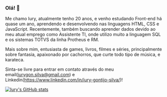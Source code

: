### Olá! 👋

Me chamo Iury, atualmente tenho 20 anos, e venho estudando Front-end há quase um ano, aprendendo e desenvolvendo nas linguagens HTML, CSS e JavaScript. Recentemente, também buscando aprender dados devido ao meu atual emprego como Assistente TI, onde utilizo muito a linguagem SQL e os sistemas TOTVS da linha Protheus e RM.

Mais sobre mim, entusiasta de games, livros, filmes e séries, principalmente sobre fantasia, apaixonado por cachorros, que curte todo tipo de música, e karateca.

Sinta-se livre para entrar em contato através do meu email(iurygon.silva@gmail.com) e Linkedin(https://www.linkedin.com/in/iury-gontijo-silva/)!

[![Iury's GitHub stats](https://github-readme-stats.vercel.app/api?username=anuraghazra)](https://github.com/anuraghazra/github-readme-stats)
